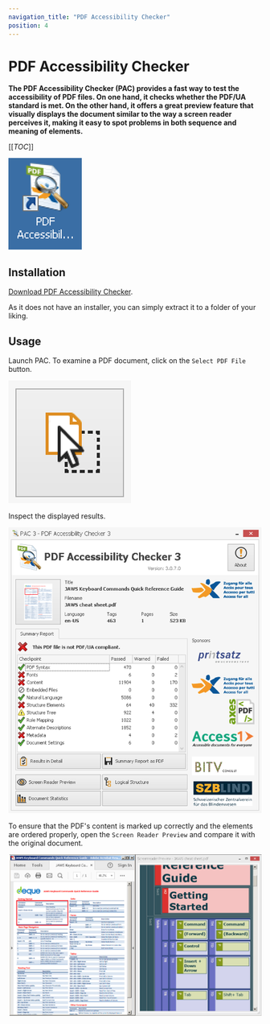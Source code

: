 ```yaml
---
navigation_title: "PDF Accessibility Checker"
position: 4
---
```


# PDF Accessibility Checker

**The PDF Accessibility Checker (PAC) provides a fast way to test the accessibility of PDF files. On one hand, it checks whether the PDF/UA standard is met. On the other hand, it offers a great preview feature that visually displays the document similar to the way a screen reader perceives it, making it easy to spot problems in both sequence and meaning of elements.**

[[_TOC_]]

![PAC icon](_media/pac-icon.png)

## Installation

[Download PDF Accessibility Checker](https://pdfua.foundation/en/).

As it does not have an installer, you can simply extract it to a folder of your liking.

## Usage

Launch PAC. To examine a PDF document, click on the `Select PDF File` button.

!["Select PDF File" icon](_media/select-pdf-file-icon.png)

Inspect the displayed results.

![PDF Accessibility Checker window](_media/pdf-accessibility-checker-window.png)

To ensure that the PDF's content is marked up correctly and the elements are ordered properly, open the `Screen Reader Preview` and compare it with the original document.

![Side by side comparison of original document and screen reader preview](_media/side-by-side-comparison-of-original-document-and-screen-reader-preview.png)
